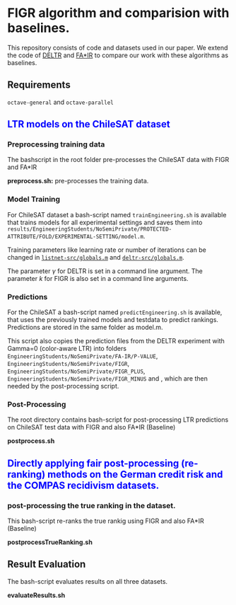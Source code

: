 # FIGR algorithm and comparision with baselines.
This repository consists of code and datasets used in our paper. We extend the code of [DELTR](https://github.com/MilkaLichtblau/DELTR-Experiments) and [FA\*IR](https://github.com/fair-search) to compare our work with these algorithms as baselines.


## Requirements
``octave-general`` and ``octave-parallel``

## <font color="blue">LTR models on the ChileSAT dataset</font>

### Preprocessing training data
The bashscript in the root folder pre-processes the ChileSAT data with FIGR and FA\*IR

**preprocess.sh:** pre-processes the training data.

### Model Training

For ChileSAT dataset a bash-script named ``trainEngineering.sh`` is available that trains models for all experimental settings and saves them into ``results/EngineeringStudents/NoSemiPrivate/PROTECTED-ATTRIBUTE/FOLD/EXPERIMENTAL-SETTING/model.m``. 

Training parameters like learning rate or number of iterations can be changed in [``listnet-src/globals.m``](https://github.com/sruthigorantla/FIGR/tree/master/listnet-src/globals.m) and [``deltr-src/globals.m``](https://github.com/sruthigorantla/FIGR/tree/master/deltr-src/globals.m). 

The parameter $\gamma$ for DELTR is set in a command line argument.
The parameter $k$ for FIGR is also set in a command line arguments.

### Predictions

For the ChileSAT a bash-script named ``predictEngineering.sh`` is available, that uses the previously trained models and testdata to predict rankings. Predictions are stored in the same folder as model.m.

This script also copies the prediction files from the DELTR experiment with Gamma=0 (color-aware LTR) into folders ``EngineeringStudents/NoSemiPrivate/FA-IR/P-VALUE``, ``EngineeringStudents/NoSemiPrivate/FIGR``, ``EngineeringStudents/NoSemiPrivate/FIGR_PLUS``, ``EngineeringStudents/NoSemiPrivate/FIGR_MINUS`` and , which are then needed by the post-processing script.

### Post-Processing 

The root directory contains bash-script for post-processing LTR predictions on ChileSAT test data with FIGR and also FA\*IR (Baseline)

**postprocess.sh** 


## <font color="blue">Directly applying fair post-processing (re-ranking) methods on the German credit risk and the COMPAS recidivism datasets.</font>

### post-processing the true ranking in the dataset.

This bash-script re-ranks the true rankig using FIGR and also FA*IR (Baseline)

**postprocessTrueRanking.sh**

## Result Evaluation

The bash-script evaluates results on all three datasets.

**evaluateResults.sh**
